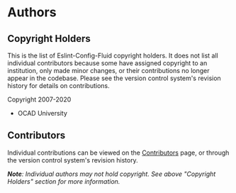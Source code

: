 # Authors

## Copyright Holders

This is the list of Eslint-Config-Fluid copyright holders. It does not list all individual contributors because some
have assigned copyright to an institution, only made minor changes, or their contributions no longer appear in the
codebase. Please see the version control system's revision history for details on contributions.

Copyright 2007-2020

* OCAD University

## Contributors

Individual contributions can be viewed on the
[Contributors](https://github.com/fluid-project/eslint-config-fluid/graphs/contributors) page, or through the version
control system's revision history.

_**Note**: Individual authors may not hold copyright. See above "Copyright Holders" section for more information._

